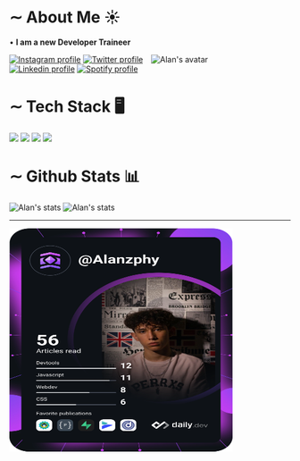 # ∼ About Me ☀️
 • **I am a new Developer Traineer**

<div>
<img align="right"height="250em" width="250em" src="https://cdn.discordapp.com/attachments/935686161836437575/935686240857112656/Alan_avatar.png" alt="Alan's avatar">
<div>
  <a href="https://www.instagram.com/alanzphy/" target="_blank" ><img src="https://img.shields.io/badge/Instagram-E4405F?style=for-the-badge&logo=instagram&logoColor=white" alt="Instagram profile" ><a/>
  <a href="https://twitter.com/Alanzphy" target="_blank"><img src="https://img.shields.io/badge/Twitter-1DA1F2?style=for-the-badge&logo=twitter&logoColor=white" alt="Twitter profile"><a/>
  <a href="https://www.linkedin.com/in/alan-ruiz-silva-103b72220/" target="_blank" ><img src="https://img.shields.io/badge/LinkedIn-0077B5?style=for-the-badge&logo=linkedin&logoColor=white" alt="Linkedin profile" ><a/>
  <a href="https://open.spotify.com/user/wmzn2o25mq9whtu456pjek80f" target="_blank" ><img src="https://img.shields.io/badge/Spotify-1ED760?&style=for-the-badge&logo=spotify&logoColor=white" alt="Spotify profile"><a/>
 <div/>
<div/>
    
# ∼ Tech Stack 🖥️
 <div>
    <img width="40em" src="https://cdn.jsdelivr.net/gh/devicons/devicon/icons/html5/html5-plain-wordmark.svg" />
    <img width="40em" src="https://cdn.jsdelivr.net/gh/devicons/devicon/icons/css3/css3-plain-wordmark.svg" />
    <img width="40em" src="https://cdn.jsdelivr.net/gh/devicons/devicon/icons/javascript/javascript-original.svg" />
    <img width="40em" src="https://cdn.jsdelivr.net/gh/devicons/devicon/icons/azure/azure-original.svg" />
   
    



 <div/>
     
# ∼ Github Stats 📊
     
<div>
  <img  src="https://github-readme-stats.vercel.app/api?username=Alanzphy&include_all_commits=true&theme=moltack" alt="Alan's stats">
  <img  src="https://github-readme-stats.vercel.app/api/top-langs/?username=Alanzphy&layout=compact&langs_count=10&theme=moltack" alt="Alan's stats">
<div/>

<hr>




<a href="https://app.daily.dev/Alanzphy"><img align="left" width="400em" height="400em" src="devcard.svg" width="400" alt="Alan Ruiz's Dev Card"/></a>

      

